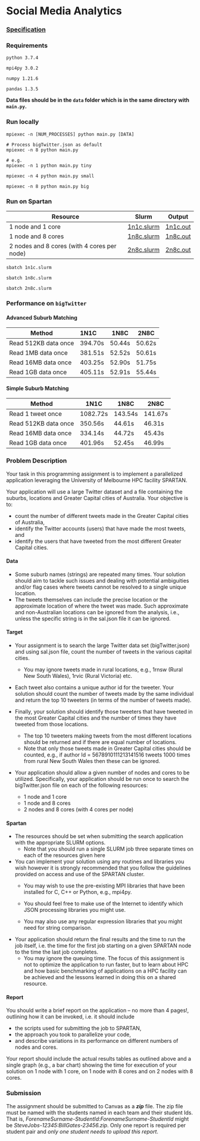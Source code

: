 # Social Media Analytics

### [Specification](https://github.com/LOOP115/Social_Media_Analytics/blob/main/resources/ass1-spec.pdf)



### Requirements

`python 3.7.4`

`mpi4py 3.0.2`

`numpy 1.21.6`

`pandas 1.3.5`

**Data files should be in the `data` folder which is in the same directory with `main.py`.**



### Run locally

```
mpiexec -n [NUM_PROCESSES] python main.py [DATA]

# Process bigTwitter.json as default
mpiexec -n 8 python main.py

# e.g.
mpiexec -n 1 python main.py tiny

mpiexec -n 4 python main.py small

mpiexec -n 8 python main.py big
```



### Run on Spartan

| Resource                                    | Slurm                          | Output                       |
| ------------------------------------------- | ------------------------------ | ---------------------------- |
| 1 node and 1 core                           | [1n1c.slurm](slurm/1n1c.slurm) | [1n1c.out](outputs/1n1c.out) |
| 1 node and 8 cores                          | [1n8c.slurm](slurm/1n8c.slurm) | [1n8c.out](outputs/1n8c.out) |
| 2 nodes and 8 cores (with 4 cores per node) | [2n8c.slurm](slurm/2n8c.slurm) | [2n8c.out](outputs/2n8c.out) |

`sbatch 1n1c.slurm`

`sbatch 1n8c.slurm`

`sbatch 2n8c.slurm`



### Performance on `bigTwitter`

#### Advanced Suburb Matching

| Method               | 1N1C    | 1N8C   | 2N8C   |
| -------------------- | :------ | ------ | ------ |
| Read 512KB data once | 394.70s | 50.44s | 50.62s |
| Read 1MB data once   | 381.51s | 52.52s | 50.61s |
| Read 16MB data once  | 403.25s | 52.90s | 51.75s |
| Read 1GB data once   | 405.11s | 52.91s | 55.44s |

#### Simple Suburb Matching

| Method               | 1N1C     | 1N8C    | 2N8C    |
| -------------------- | -------- | ------- | ------- |
| Read 1 tweet once    | 1082.72s | 143.54s | 141.67s |
| Read 512KB data once | 350.56s  | 44.61s  | 46.31s  |
| Read 16MB data once  | 334.14s  | 44.72s  | 45.43s  |
| Read 1GB data once   | 401.96s  | 52.45s  | 46.99s  |



### Problem Description

Your task in this programming assignment is to implement a parallelized application leveraging the University of Melbourne HPC facility SPARTAN.

Your application will use a large Twitter dataset and a file containing the suburbs, locations and Greater Capital cities of Australia. Your objective is to:

* count the number of different tweets made in the Greater Capital cities of Australia,
* identify the Twitter accounts (users) that have made the most tweets, and
* identify the users that have tweeted from the most different Greater Capital cities.

#### Data

* Some suburb names (strings) are repeated many times. Your solution should aim to tackle such issues and dealing with potential ambiguities and/or flag cases where tweets cannot be resolved to a single unique location.
* The tweets themselves can include the precise location or the approximate location of where the tweet was made. Such approximate and non-Australian locations can be ignored from the analysis, i.e., unless the specific string is in the sal.json file it can be ignored.

#### Target

* Your assignment is to search the large Twitter data set (bigTwitter.json) and using sal.json file, count the number of tweets in the various capital cities.
  * You may ignore tweets made in rural locations, e.g., 1rnsw (Rural New South Wales), 1rvic (Rural Victoria) etc.
* Each tweet also contains a unique author id for the tweeter. Your solution should count the number of tweets made by the same individual and return the top 10 tweeters (in terms of the number of tweets made).
* Finally, your solution should identify those tweeters that have tweeted in the most Greater Capital cities and the number of times they have tweeted from those locations.
  * The top 10 tweeters making tweets from the most different locations should be returned and if there are equal number of locations.
  * Note that only those tweets made in Greater Capital cities should be counted, e.g., if author Id = 5678910111213141516
    tweets 1000 times from rural New South Wales then these can be ignored.

* Your application should allow a given number of nodes and cores to be utilized. Specifically, your application should be run once to search the bigTwitter.json file on each of the following resources:
  * 1 node and 1 core
  * 1 node and 8 cores
  * 2 nodes and 8 cores (with 4 cores per node)

#### Spartan

* The resources should be set when submitting the search application with the appropriate SLURM options.
  * Note that you should run a single SLURM job three separate times on each of the resources given here
* You can implement your solution using any routines and libraries you wish however it is strongly recommended that you follow the guidelines provided on access and use of the SPARTAN cluster.
  * You may wish to use the pre-existing MPI libraries that have been installed for C, C++ or Python, e.g., mpi4py.
  
  * You should feel free to make use of the Internet to identify which JSON processing libraries you might use.
  * You may also use any regular expression libraries that you might need for string comparison.
* Your application should return the final results and the time to run the job itself, i.e. the time for the first job starting on a given SPARTAN node to the time the last job completes.
  * You may ignore the queuing time. The focus of this assignment is not to optimize the application to run faster, but to learn about HPC and how basic benchmarking of applications on a HPC facility can be achieved and the lessons learned in doing this on a shared resource.

#### Report

You should write a brief report on the application – no more than 4 pages!, outlining how it can be invoked, i.e. it should include

* the scripts used for submitting the job to SPARTAN,
* the approach you took to parallelize your code,
* and describe variations in its performance on different numbers of nodes and cores.

Your report should include the actual results tables as outlined above and a single graph (e.g., a bar chart) showing the time for execution of your solution on 1 node with 1 core, on 1 node with 8 cores and on 2 nodes with 8 cores.



### Submission

The assignment should be submitted to Canvas as a ***zip*** file. The zip file must be named with the students named in each team and their student Ids. That is, *ForenameSurname-StudentId:ForenameSurname-StudentId* might be *SteveJobs-12345:BillGates-23456.zip*. Only one report is required per student pair and *only one student needs to upload this report*.

